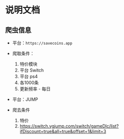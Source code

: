 # 说明文档

## 爬虫信息

* 平台：`https://savecoins.app`
* 爬取条件：
    1. 特价模块
    2. 平台 Switch
    3. 平台 ps4
    4. 各1000条
    5. 更新频率 - 每日

* 平台：JUMP
* 爬去条件
    1. 特价
    2. https://switch.vgjump.com/switch/gameDlc/list?ifDiscount=true&all=true&offset=1&limit=3
